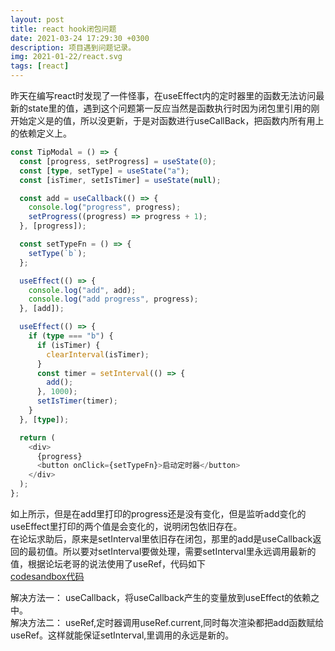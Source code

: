 ```yaml
---
layout: post
title: react hook闭包问题
date: 2021-03-24 17:29:30 +0300
description: 项目遇到问题记录。
img: 2021-01-22/react.svg
tags: [react]
---  
```


昨天在编写react时发现了一件怪事，在useEffect内的定时器里的函数无法访问最新的state里的值，遇到这个问题第一反应当然是函数执行时因为闭包里引用的刚开始定义是的值，所以没更新，于是对函数进行useCallBack，把函数内所有用上的依赖定义上。
```typescript
const TipModal = () => {
  const [progress, setProgress] = useState(0);
  const [type, setType] = useState("a");
  const [isTimer, setIsTimer] = useState(null);

  const add = useCallback(() => {
    console.log("progress", progress);
    setProgress((progress) => progress + 1);
  }, [progress]);

  const setTypeFn = () => {
    setType(`b`);
  };

  useEffect(() => {
    console.log("add", add);
    console.log("add progress", progress);
  }, [add]);

  useEffect(() => {
    if (type === "b") {
      if (isTimer) {
        clearInterval(isTimer);
      }
      const timer = setInterval(() => {
        add();
      }, 1000);
      setIsTimer(timer);
    }
  }, [type]);

  return (
    <div>
      {progress}
      <button onClick={setTypeFn}>启动定时器</button>
    </div>
  );
};
```
如上所示，但是在add里打印的progress还是没有变化，但是监听add变化的useEffect里打印的两个值是会变化的，说明闭包依旧存在。  
在论坛求助后，原来是setInterval里依旧存在闭包，那里的add是useCallback返回的最初值。所以要对setInterval要做处理，需要setInterval里永远调用最新的值，根据论坛老哥的说法使用了useRef，代码如下  
[codesandbox代码](https://codesandbox.io/s/tender-gould-4zq16?file=/src/test.js)  

解决方法一： useCallback，将useCallback产生的变量放到useEffect的依赖之中。  
解决方法二： useRef,定时器调用useRef.current,同时每次渲染都把add函数赋给useRef。这样就能保证setInterval,里调用的永远是新的。

